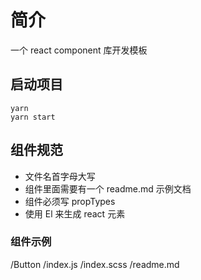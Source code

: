 # 简介

一个 react component 库开发模板

## 启动项目

```
yarn
yarn start
```

## 组件规范

- 文件名首字母大写
- 组件里面需要有一个 readme.md 示例文档
- 组件必须写 propTypes
- 使用 El 来生成 react 元素

### 组件示例

/Button
/index.js
/index.scss
/readme.md
